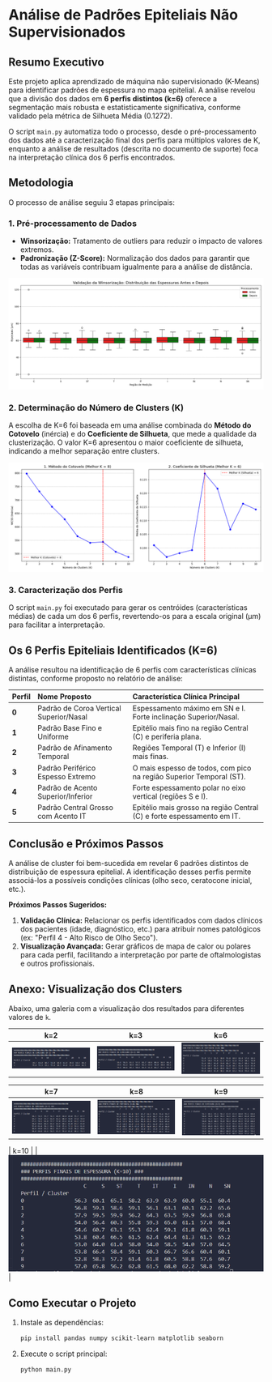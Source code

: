 # Análise de Padrões Epiteliais Não Supervisionados

## Resumo Executivo

Este projeto aplica aprendizado de máquina não supervisionado (K-Means) para identificar padrões de espessura no mapa epitelial. A análise revelou que a divisão dos dados em **6 perfis distintos (k=6)** oferece a segmentação mais robusta e estatisticamente significativa, conforme validado pela métrica de Silhueta Média (0.1272).

O script `main.py` automatiza todo o processo, desde o pré-processamento dos dados até a caracterização final dos perfis para múltiplos valores de K, enquanto a análise de resultados (descrita no documento de suporte) foca na interpretação clínica dos 6 perfis encontrados.

## Metodologia

O processo de análise seguiu 3 etapas principais:

### 1. Pré-processamento de Dados
- **Winsorização:** Tratamento de outliers para reduzir o impacto de valores extremos.
- **Padronização (Z-Score):** Normalização dos dados para garantir que todas as variáveis contribuam igualmente para a análise de distância.

![Pré-processamento](graphics/winsorizacao.png)

### 2. Determinação do Número de Clusters (K)
A escolha de K=6 foi baseada em uma análise combinada do **Método do Cotovelo** (inércia) e do **Coeficiente de Silhueta**, que mede a qualidade da clusterização. O valor K=6 apresentou o maior coeficiente de silhueta, indicando a melhor separação entre clusters.

![Análise de Cotovelo e Silhueta](graphics/cotovelo_silhueta_with_best.png)

### 3. Caracterização dos Perfis
O script `main.py` foi executado para gerar os centróides (características médias) de cada um dos 6 perfis, revertendo-os para a escala original (μm) para facilitar a interpretação.

## Os 6 Perfis Epiteliais Identificados (K=6)

A análise resultou na identificação de 6 perfis com características clínicas distintas, conforme proposto no relatório de análise:

| Perfil | Nome Proposto | Característica Clínica Principal |
| :--- | :--- | :--- |
| **0** | Padrão de Coroa Vertical Superior/Nasal | Espessamento máximo em SN e I. Forte inclinação Superior/Nasal. |
| **1** | Padrão Base Fino e Uniforme | Epitélio mais fino na região Central (C) e periferia plana. |
| **2** | Padrão de Afinamento Temporal | Regiões Temporal (T) e Inferior (I) mais finas. |
| **3** | Padrão Periférico Espesso Extremo | O mais espesso de todos, com pico na região Superior Temporal (ST). |
| **4** | Padrão de Acento Superior/Inferior | Forte espessamento polar no eixo vertical (regiões S e I). |
| **5** | Padrão Central Grosso com Acento IT | Epitélio mais grosso na região Central (C) e forte espessamento em IT. |

## Conclusão e Próximos Passos

A análise de cluster foi bem-sucedida em revelar 6 padrões distintos de distribuição de espessura epitelial. A identificação desses perfis permite associá-los a possíveis condições clínicas (olho seco, ceratocone inicial, etc.).

**Próximos Passos Sugeridos:**
1.  **Validação Clínica:** Relacionar os perfis identificados com dados clínicos dos pacientes (idade, diagnóstico, etc.) para atribuir nomes patológicos (ex: "Perfil 4 - Alto Risco de Olho Seco").
2.  **Visualização Avançada:** Gerar gráficos de mapa de calor ou polares para cada perfil, facilitando a interpretação por parte de oftalmologistas e outros profissionais.

## Anexo: Visualização dos Clusters

Abaixo, uma galeria com a visualização dos resultados para diferentes valores de `k`.

| k=2 | k=3 | k=6 |
| :---: | :---: | :---: |
| ![k=2](results/k2.png) | ![k=3](results/k3.png) | ![k=6](results/k6.png) |

| k=7 | k=8 | k=9 |
| :---: | :---: | :---: |
| ![k=7](results/k7.png) | ![k=8](results/k8.png) | ![k=9](results/k9.png) |

| k=10 |
| ![k=10](results/k10.png) |

## Como Executar o Projeto

1.  Instale as dependências:
    ```bash
    pip install pandas numpy scikit-learn matplotlib seaborn
    ```
2.  Execute o script principal:
    ```bash
    python main.py
    ```

